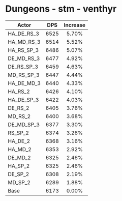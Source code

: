 # Dungeons - stm - venthyr
| Actor | DPS | Increase |
|---|:---:|:---:|
|HA_DE_RS_3|6525|5.70%|
|HA_MD_RS_3|6514|5.52%|
|HA_RS_SP_3|6486|5.07%|
|DE_MD_RS_3|6477|4.92%|
|DE_RS_SP_3|6459|4.63%|
|MD_RS_SP_3|6447|4.44%|
|HA_DE_MD_3|6440|4.33%|
|HA_RS_2|6426|4.10%|
|HA_DE_SP_3|6422|4.03%|
|DE_RS_2|6405|3.76%|
|MD_RS_2|6400|3.68%|
|DE_MD_SP_3|6377|3.30%|
|RS_SP_2|6374|3.26%|
|HA_DE_2|6368|3.16%|
|HA_MD_2|6353|2.92%|
|DE_MD_2|6325|2.46%|
|HA_SP_2|6325|2.46%|
|DE_SP_2|6308|2.19%|
|MD_SP_2|6289|1.88%|
|Base|6173|0.00%|
